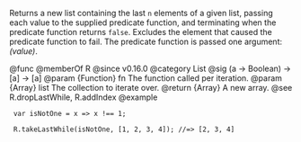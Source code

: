 Returns a new list containing the last `n` elements of a given list, passing
each value to the supplied predicate function, and terminating when the
predicate function returns `false`. Excludes the element that caused the
predicate function to fail. The predicate function is passed one argument:
*(value)*.

@func
@memberOf R
@since v0.16.0
@category List
@sig (a -> Boolean) -> [a] -> [a]
@param {Function} fn The function called per iteration.
@param {Array} list The collection to iterate over.
@return {Array} A new array.
@see R.dropLastWhile, R.addIndex
@example

     var isNotOne = x => x !== 1;

     R.takeLastWhile(isNotOne, [1, 2, 3, 4]); //=> [2, 3, 4]
